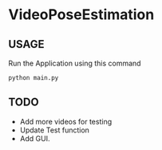 # VideoPoseEstimation

## USAGE
Run the Application using this command
```
python main.py
```

## TODO
- Add more videos for testing
- Update Test function 
- Add GUI.